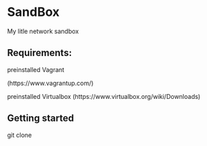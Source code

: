 # SandBox
My litle network sandbox

<H2> Requirements: </H2> 
  <p> preinstalled Vagrant </p>
  <p>    (https://www.vagrantup.com/) </p>
  preinstalled Virtualbox
      (https://www.virtualbox.org/wiki/Downloads)

<h2> Getting started </h2>
  git clone
